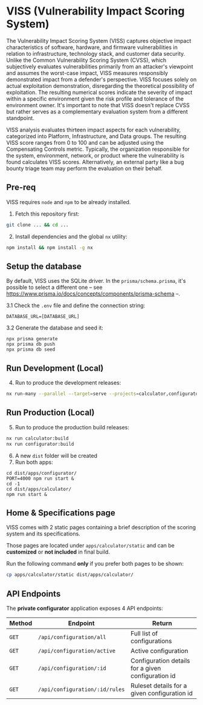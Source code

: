 # VISS (Vulnerability Impact Scoring System)
The Vulnerability Impact Scoring System (VISS) captures objective impact characteristics of software, hardware, and firmware vulnerabilities in relation to infrastructure, technology stack, and customer data security. Unlike the Common Vulnerability Scoring System (CVSS), which subjectively evaluates vulnerabilities primarily from an attacker's viewpoint and assumes the worst-case impact, VISS measures responsibly demonstrated impact from a defender's perspective. VISS focuses solely on actual exploitation demonstration, disregarding the theoretical possibility of exploitation. The resulting numerical scores indicate the severity of impact within a specific environment given the risk profile and tolerance of the environment owner. It's important to note that VISS doesn't replace CVSS but rather serves as a complementary evaluation system from a different standpoint.

VISS analysis evaluates thirteen impact aspects for each vulnerability, categorized into Platform, Infrastructure, and Data groups. The resulting VISS score ranges from 0 to 100 and can be adjusted using the Compensating Controls metric. Typically, the organization responsible for the system, environment, network, or product where the vulnerability is found calculates VISS scores. Alternatively, an external party like a bug bounty triage team may perform the evaluation on their behalf.

## Pre-req
VISS requires `node` and `npm` to be already installed.

1. Fetch this repository first:

```sh
git clone ... && cd ...
```

2. Install dependencies and the global `nx` utility: 

```sh
npm install && npm install -g nx
```

## Setup the database
By default, VISS uses the SQLite driver. In the `prisma/schema.prisma`, it's possible to select a different one – see https://www.prisma.io/docs/concepts/components/prisma-schema –.

3.1 Check the `.env` file and define the connection string:

```
DATABASE_URL=[DATABASE_URL]
```

3.2 Generate the database and seed it:

```shell
npx prisma generate
npx prisma db push
npx prisma db seed
```

## Run Development (Local)
4. Run to produce the development releases:

```sh
nx run-many --parallel --target=serve --projects=calculator,configurator
```

## Run Production (Local)
5. Run to produce the production build releases: 

```sh
nx run calculator:build
nx run configurator:build
```

6. A new `dist` folder will be created
7. Run both apps: 
   
```
cd dist/apps/configurator/
PORT=4000 npm run start &
cd -1
cd dist/apps/calculator/
npm run start &
```

## Home & Specifications page
VISS comes with 2 static pages containing a brief description of the scoring system and its specifications.

Those pages are located under `apps/calculator/static` and can be **customized** or **not included** in final build.

Run the following command **only** if you prefer both pages to be shown:

```sh
cp apps/calculator/static dist/apps/calculator/
```

## API Endpoints
The **private configurator** application exposes 4 API endpoints:

| Method | Endpoint | Return |
|---|---|---|
| `GET` | `/api/configuration/all` | Full list of configurations |
| `GET` | `/api/configuration/active` | Active configuration |
| `GET` | `/api/configuration/:id` | Configuration details for a given configuration id |
| `GET` | `/api/configuration/:id/rules` | Ruleset details for a given configuration id |